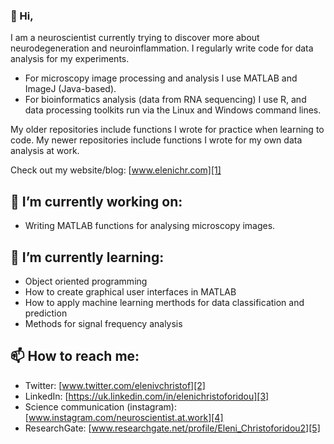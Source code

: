 ### 👋 Hi,

I am a neuroscientist currently trying to discover more about neurodegeneration and neuroinflammation. I regularly write code for data analysis for my experiments.

- For microscopy image processing and analysis I use MATLAB and ImageJ (Java-based).
- For bioinformatics analysis (data from RNA sequencing) I use R, and data processing toolkits run via the Linux and Windows command lines.

My older repositories include functions I wrote for practice when learning to code. My newer repositories include functions I wrote for my own data analysis at work.

Check out my website/blog: [www.elenichr.com][1]

## 🔭 I’m currently working on:

- Writing MATLAB functions for analysing microscopy images.

## 🌱 I’m currently learning:

- Object oriented programming
- How to create graphical user interfaces in MATLAB
- How to apply machine learning merthods for data classification and prediction
- Methods for signal frequency analysis

## 📫 How to reach me:

- Twitter: [www.twitter.com/elenivchristof][2]
- LinkedIn: [https://uk.linkedin.com/in/elenichristoforidou][3]
- Science communication (instagram): [www.instagram.com/neuroscientist.at.work][4]
- ResearchGate: [www.researchgate.net/profile/Eleni_Christoforidou2][5]

[1]: www.elenichr.com
[2]: www.twitter.com/elenivchristof
[3]: https://uk.linkedin.com/in/elenichristoforidou
[4]: www.instagram.com/neuroscientist.at.work
[5]: www.researchgate.net/profile/Eleni_Christoforidou2

